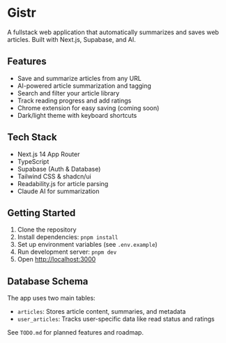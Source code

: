 # Gistr

A fullstack web application that automatically summarizes and saves web articles. Built with Next.js, Supabase, and AI.

## Features

- Save and summarize articles from any URL
- AI-powered article summarization and tagging
- Search and filter your article library
- Track reading progress and add ratings
- Chrome extension for easy saving (coming soon)
- Dark/light theme with keyboard shortcuts

## Tech Stack

- Next.js 14 App Router
- TypeScript
- Supabase (Auth & Database)
- Tailwind CSS & shadcn/ui
- Readability.js for article parsing
- Claude AI for summarization

## Getting Started

1. Clone the repository
2. Install dependencies: `pnpm install`
3. Set up environment variables (see `.env.example`)
4. Run development server: `pnpm dev`
5. Open [http://localhost:3000](http://localhost:3000)

## Database Schema

The app uses two main tables:

- `articles`: Stores article content, summaries, and metadata
- `user_articles`: Tracks user-specific data like read status and ratings

See `TODO.md` for planned features and roadmap.
